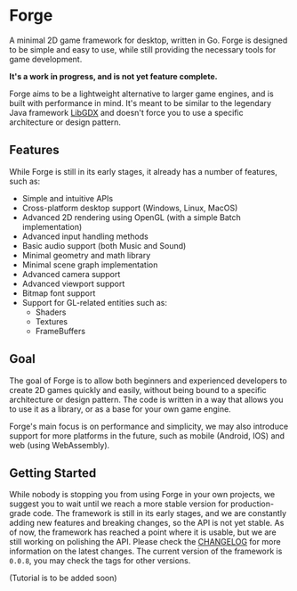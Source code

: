 # Forge
A minimal 2D game framework for desktop, written in Go. 
Forge is designed to be simple and easy to use, while 
still providing the necessary tools for game development. 

**It's a work in progress, and is not yet feature complete.**

Forge aims to be a lightweight alternative to larger game engines, 
and is built with performance in mind. It's meant to be similar to 
the legendary Java framework [LibGDX](https://libgdx.com/) and doesn't 
force you to use a specific architecture or design pattern.

## Features
While Forge is still in its early stages, it already has a number 
of features, such as:
- Simple and intuitive APIs
- Cross-platform desktop support (Windows, Linux, MacOS)
- Advanced 2D rendering using OpenGL (with a simple Batch implementation)
- Advanced input handling methods
- Basic audio support (both Music and Sound)
- Minimal geometry and math library
- Minimal scene graph implementation
- Advanced camera support
- Advanced viewport support
- Bitmap font support
- Support for GL-related entities such as:
    - Shaders
    - Textures
    - FrameBuffers

## Goal
The goal of Forge is to allow both beginners and experienced developers 
to create 2D games quickly and easily, without being bound to a specific
architecture or design pattern. The code is written in a way that allows 
you to use it as a library, or as a base for your own game engine.

Forge's main focus is on performance and simplicity, we may also introduce 
support for more platforms in the future, such as mobile (Android, IOS) and 
web (using WebAssembly).

## Getting Started
While nobody is stopping you from using Forge in your own projects, 
we suggest you to wait until we reach a more stable version for production-grade 
code. The framework is still in its early stages, and we are constantly 
adding new features and breaking changes, so the API is not yet stable. 
As of now, the framework has reached a point where it is usable, but we 
are still working on polishing the API. Please check the [CHANGELOG](CHANGELOG.md) 
for more information on the latest changes. The current version of the 
framework is `0.0.8`, you may check the tags for other versions.

(Tutorial is to be added soon)